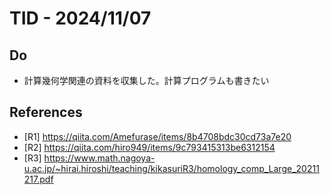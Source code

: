# TID - 2024/11/07
<!--
## Learnings
- 
- 
-->


## Do
- 計算幾何学関連の資料を収集した。計算プログラムも書きたい

## References
- [R1] https://qiita.com/Amefurase/items/8b4708bdc30cd73a7e20
- [R2] https://qiita.com/hiro949/items/9c793415313be6312154
- [R3] https://www.math.nagoya-u.ac.jp/~hirai.hiroshi/teaching/kikasuriR3/homology_comp_Large_20211217.pdf
